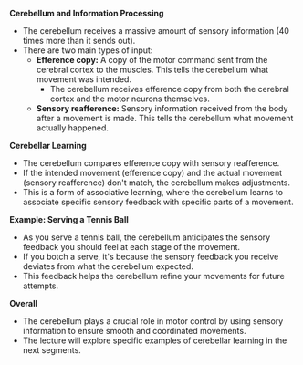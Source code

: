 

**Cerebellum and Information Processing**

- The cerebellum receives a massive amount of sensory information (40 times more than it sends out).
- There are two main types of input:
    - **Efference copy:** A copy of the motor command sent from the cerebral cortex to the muscles. This tells the cerebellum what movement was intended.
        - The cerebellum receives efference copy from both the cerebral cortex and the motor neurons themselves.
    - **Sensory reafference:** Sensory information received from the body after a movement is made. This tells the cerebellum what movement actually happened.

**Cerebellar Learning**

- The cerebellum compares efference copy with sensory reafference.
- If the intended movement (efference copy) and the actual movement (sensory reafference) don't match, the cerebellum makes adjustments.
- This is a form of associative learning, where the cerebellum learns to associate specific sensory feedback with specific parts of a movement.

**Example: Serving a Tennis Ball**

- As you serve a tennis ball, the cerebellum anticipates the sensory feedback you should feel at each stage of the movement.
- If you botch a serve, it's because the sensory feedback you receive deviates from what the cerebellum expected.
- This feedback helps the cerebellum refine your movements for future attempts.

**Overall**

- The cerebellum plays a crucial role in motor control by using sensory information to ensure smooth and coordinated movements.
- The lecture will explore specific examples of cerebellar learning in the next segments.